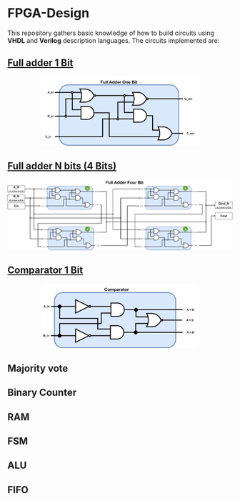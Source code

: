 # FPGA-Design
This repository gathers basic knowledge of how to build circuits using **VHDL** and **Verilog** description languages.
The circuits implemented are:
## [Full adder 1 Bit](FullAdderOneBit)
<p align="Center">
<a href="FullAdderOneBit/readme.md">
<kbd>
<img src="FullAdderOneBit/FAOB_Img/FullAdderOneBit.png" alt="FAOB" width="350" /> 
</kbd>
</a>
</p>

## [Full adder N bits (4 Bits)](FullAdderNBits)
<p align="Center">
<a href="FullAdderNBits/readme.md">
<kbd>
<img src="FullAdderNBits/FANB_Img/FullAdderNBits.png" alt="FANB" width="550"/> 
</kbd>
</a>
</p>

## [Comparator 1 Bit](ComparatorOneBit)
<p align="Center">
<a href="ComparatorOneBit/readme.md">
<kbd>
<img src="ComparatorOneBit/COB_Img/COB_Block.png" alt="COB" width="350"/> 
</kbd>
</a>
</p>

## Majority vote
## Binary Counter
## RAM
## FSM
## ALU
## FIFO
